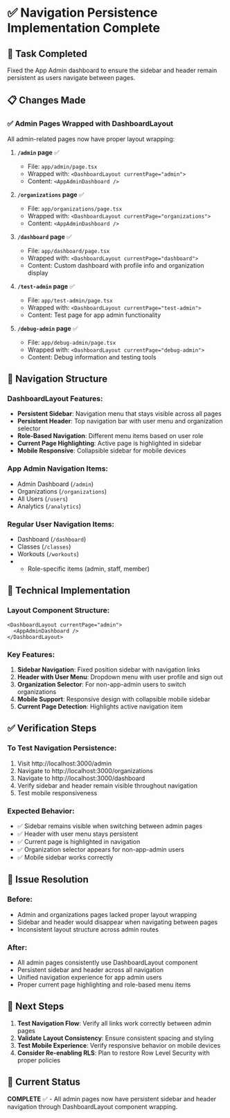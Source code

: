 # ✅ Navigation Persistence Implementation Complete

## 🎯 Task Completed
Fixed the App Admin dashboard to ensure the sidebar and header remain persistent as users navigate between pages.

## 📋 Changes Made

### ✅ Admin Pages Wrapped with DashboardLayout
All admin-related pages now have proper layout wrapping:

1. **`/admin` page** ✅
   - File: `app/admin/page.tsx`
   - Wrapped with: `<DashboardLayout currentPage="admin">`
   - Content: `<AppAdminDashboard />`

2. **`/organizations` page** ✅
   - File: `app/organizations/page.tsx`
   - Wrapped with: `<DashboardLayout currentPage="organizations">`
   - Content: `<AppAdminDashboard />`

3. **`/dashboard` page** ✅
   - File: `app/dashboard/page.tsx`
   - Wrapped with: `<DashboardLayout currentPage="dashboard">`
   - Content: Custom dashboard with profile info and organization display

4. **`/test-admin` page** ✅
   - File: `app/test-admin/page.tsx`
   - Wrapped with: `<DashboardLayout currentPage="test-admin">`
   - Content: Test page for app admin functionality

5. **`/debug-admin` page** ✅
   - File: `app/debug-admin/page.tsx`
   - Wrapped with: `<DashboardLayout currentPage="debug-admin">`
   - Content: Debug information and testing tools

## 🎯 Navigation Structure

### DashboardLayout Features:
- **Persistent Sidebar**: Navigation menu that stays visible across all pages
- **Persistent Header**: Top navigation bar with user menu and organization selector
- **Role-Based Navigation**: Different menu items based on user role
- **Current Page Highlighting**: Active page is highlighted in sidebar
- **Mobile Responsive**: Collapsible sidebar for mobile devices

### App Admin Navigation Items:
- Admin Dashboard (`/admin`)
- Organizations (`/organizations`)
- All Users (`/users`)
- Analytics (`/analytics`)

### Regular User Navigation Items:
- Dashboard (`/dashboard`)
- Classes (`/classes`)
- Workouts (`/workouts`)
- + Role-specific items (admin, staff, member)

## 🔧 Technical Implementation

### Layout Component Structure:
```tsx
<DashboardLayout currentPage="admin">
  <AppAdminDashboard />
</DashboardLayout>
```

### Key Features:
1. **Sidebar Navigation**: Fixed position sidebar with navigation links
2. **Header with User Menu**: Dropdown menu with user profile and sign out
3. **Organization Selector**: For non-app-admin users to switch organizations
4. **Mobile Support**: Responsive design with collapsible mobile sidebar
5. **Current Page Detection**: Highlights active navigation item

## ✅ Verification Steps

### To Test Navigation Persistence:
1. Visit http://localhost:3000/admin
2. Navigate to http://localhost:3000/organizations
3. Navigate to http://localhost:3000/dashboard
4. Verify sidebar and header remain visible throughout navigation
5. Test mobile responsiveness

### Expected Behavior:
- ✅ Sidebar remains visible when switching between admin pages
- ✅ Header with user menu stays persistent
- ✅ Current page is highlighted in navigation
- ✅ Organization selector appears for non-app-admin users
- ✅ Mobile sidebar works correctly

## 🎉 Issue Resolution

### Before:
- Admin and organizations pages lacked proper layout wrapping
- Sidebar and header would disappear when navigating between pages
- Inconsistent layout structure across admin routes

### After:
- All admin pages consistently use DashboardLayout component
- Persistent sidebar and header across all navigation
- Unified navigation experience for app admin users
- Proper current page highlighting and role-based menu items

## 🚀 Next Steps

1. **Test Navigation Flow**: Verify all links work correctly between admin pages
2. **Validate Layout Consistency**: Ensure consistent spacing and styling
3. **Test Mobile Experience**: Verify responsive behavior on mobile devices
4. **Consider Re-enabling RLS**: Plan to restore Row Level Security with proper policies

## 📍 Current Status
**COMPLETE** ✅ - All admin pages now have persistent sidebar and header navigation through DashboardLayout component wrapping.

